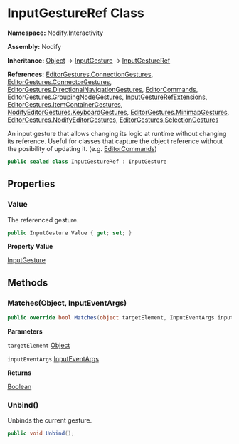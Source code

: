 # InputGestureRef Class  
  
**Namespace:** Nodify.Interactivity  
  
**Assembly:** Nodify  
  
**Inheritance:** [Object](https://docs.microsoft.com/en-us/dotnet/api/System.Object) → [InputGesture](https://docs.microsoft.com/en-us/dotnet/api/System.Windows.Input.InputGesture) → [InputGestureRef](Nodify_Interactivity_InputGestureRef)  
  
**References:** [EditorGestures.ConnectionGestures](Nodify_Interactivity_EditorGestures_ConnectionGestures), [EditorGestures.ConnectorGestures](Nodify_Interactivity_EditorGestures_ConnectorGestures), [EditorGestures.DirectionalNavigationGestures](Nodify_Interactivity_EditorGestures_DirectionalNavigationGestures), [EditorCommands](Nodify_EditorCommands), [EditorGestures.GroupingNodeGestures](Nodify_Interactivity_EditorGestures_GroupingNodeGestures), [InputGestureRefExtensions](Nodify_Interactivity_InputGestureRefExtensions), [EditorGestures.ItemContainerGestures](Nodify_Interactivity_EditorGestures_ItemContainerGestures), [NodifyEditorGestures.KeyboardGestures](Nodify_Interactivity_NodifyEditorGestures_KeyboardGestures), [EditorGestures.MinimapGestures](Nodify_Interactivity_EditorGestures_MinimapGestures), [EditorGestures.NodifyEditorGestures](Nodify_Interactivity_EditorGestures_NodifyEditorGestures), [EditorGestures.SelectionGestures](Nodify_Interactivity_EditorGestures_SelectionGestures)  
  
An input gesture that allows changing its logic at runtime without changing its reference.
            Useful for classes that capture the object reference without the posibility of updating it. (e.g. [EditorCommands](Nodify_EditorCommands))  
  
```csharp  
public sealed class InputGestureRef : InputGesture  
```  
  
## Properties  
  
### Value  
  
The referenced gesture.  
  
```csharp  
public InputGesture Value { get; set; }  
```  
  
**Property Value**  
  
[InputGesture](https://docs.microsoft.com/en-us/dotnet/api/System.Windows.Input.InputGesture)  
  
## Methods  
  
### Matches(Object, InputEventArgs)  
  
```csharp  
public override bool Matches(object targetElement, InputEventArgs inputEventArgs);  
```  
  
**Parameters**  
  
`targetElement` [Object](https://docs.microsoft.com/en-us/dotnet/api/System.Object)  
  
`inputEventArgs` [InputEventArgs](https://docs.microsoft.com/en-us/dotnet/api/System.Windows.Input.InputEventArgs)  
  
**Returns**  
  
[Boolean](https://docs.microsoft.com/en-us/dotnet/api/System.Boolean)  
  
### Unbind()  
  
Unbinds the current gesture.  
  
```csharp  
public void Unbind();  
```  
  
